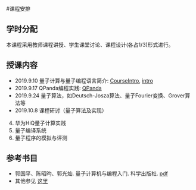 #课程安排

## 学时分配
本课程采用教师课程讲授、学生课堂讨论、课程设计(各占1/3)形式进行。

## 授课内容
- 2019.9.10 量子计算与量子编程语言简介: [CourseIntro](https://www.educoder.net/api/attachments/388493?disposition=inline), [intro](https://www.educoder.net/api/attachments/388495?disposition=inline)
- 2019.9.17 QPanda编程实践: [QPanda](https://www.educoder.net/api/attachments/392341?disposition=inline)
- 2019.9.24 量子算法，如Deutsch-Josza算法、量子Fourier变换、Grover算法等
- 2019.10.8 课程研讨（量子算法及实现）

4. 华为HiQ量子计算实践
5. 量子编译系统
6. 量子程序的模拟与评测

## 参考书目
- 郭国平、陈昭昀、郭光灿. 量子计算机与编程入门. 科学出版社. [pdf](https://alicliimg.clewm.net/455/385/5385455/1568366127817bd5cb14158c119bfa8c00b981cc73bf81568366108.pdf)
- 其他参见 [这里](http://s4lab.ustc.edu.cn/2018/1225/c17737a372334/page.htm)
